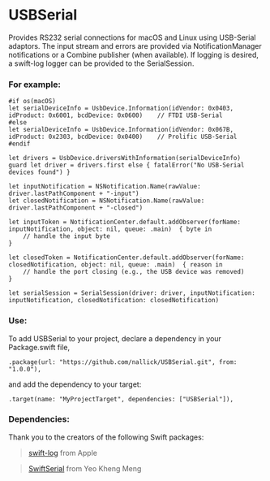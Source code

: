 # USBSerial

Provides RS232 serial connections for macOS and Linux using USB-Serial adaptors. The input stream and errors are provided via NotificationManager notifications or a Combine publisher (when available). If logging is desired, a swift-log logger can be provided to the SerialSession.

### For example:
````
#if os(macOS)
let serialDeviceInfo = UsbDevice.Information(idVendor: 0x0403, idProduct: 0x6001, bcdDevice: 0x0600)    // FTDI USB-Serial
#else
let serialDeviceInfo = UsbDevice.Information(idVendor: 0x067B, idProduct: 0x2303, bcdDevice: 0x0400)    // Prolific USB-Serial
#endif

let drivers = UsbDevice.driversWithInformation(serialDeviceInfo)
guard let driver = drivers.first else { fatalError("No USB-Serial devices found") }

let inputNotification = NSNotification.Name(rawValue: driver.lastPathComponent + "-input")
let closedNotification = NSNotification.Name(rawValue: driver.lastPathComponent + "-closed")

let inputToken = NotificationCenter.default.addObserver(forName: inputNotification, object: nil, queue: .main)  { byte in
    // handle the input byte
}

let closedToken = NotificationCenter.default.addObserver(forName: closedNotification, object: nil, queue: .main)  { reason in
    // handle the port closing (e.g., the USB device was removed)
}

let serialSession = SerialSession(driver: driver, inputNotification: inputNotification, closedNotification: closedNotification)
````

### Use:

To add USBSerial to your project, declare a dependency in your Package.swift file,
````
.package(url: "https://github.com/nallick/USBSerial.git", from: "1.0.0"),
````
and add the dependency to your target:
````
.target(name: "MyProjectTarget", dependencies: ["USBSerial"]),
````

### Dependencies:

Thank you to the creators of the following Swift packages:

>[swift-log](https://github.com/apple/swift-log) from Apple

>[SwiftSerial](https://github.com/yeokm1/SwiftSerial) from Yeo Kheng Meng